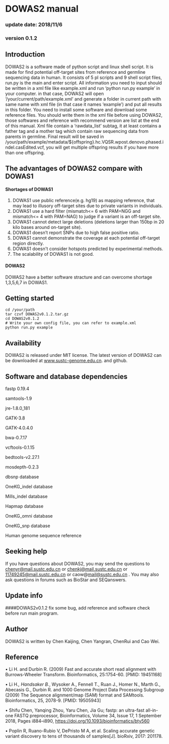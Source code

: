 # DOWAS2 manual
### update date: 2018/11/6
### version 0.1.2

## Introduction
DOWAS2 is a software made of python script and linux shell script. It is made for find potential off-target sites from reference and germline sequencing data in human. It consists of 5 pl scripts and 9 shell script files, run.py is the main and enter script. All information you need to input should be written in a xml file like example.xml and run ‘python run.py example’ in your computer. in that case, DOWAS2 will open ‘/your/current/path/example.xml’ and generate a folder in current path with same name with xml file (in that case it names ‘example’) and put all results in this folder.
You need to install some software and download some reference files. You should write them in the xml file before using DOWAS2, those softwares and reference with recommend version are list at the end of this manual.
Xml file contain a ‘rawdata_list’ subtag, it at least contains a father tag and a mother tag which contain raw sequencing data from parents in germline.
Final result will be saved in /your/path/example/metadata/${offspring}.hc.VQSR.wpost.denovo.phased.indel.casEdited.vcf, you will get multiple offspring results if you have more than one offspring.
## The advantages of DOWAS2 compare with DOWAS1
#### Shortages of DOWAS1
1. DOWAS1 use public reference(e.g. hg19) as mapping reference, that may lead to illusory off-target sites due to private variants in individuals.
2. DOWAS1 use a hard filter (mismatch<= 6 with PAM=NGG and mismatch<= 4 with PAM=NAG) to judge if a variant is an off-target site.
3. DOWAS1 cannot detect large deletions (deletions larger than 150bp in 20 kilo bases around on-target site). 
4. DOWAS1 doesn’t report SNPs due to high false positive ratio.
5. DOWAS1 cannot demonstrate the coverage at each potential off-target region directly.
6. DOWAS1 doesn't consider hotspots predicted by experimental methods.
7. The scalability of DOWAS1 is not good.
#### DOWAS2
DOWAS2 have a better software stracture and can overcome shortage 1,3,5,6,7 in DOWAS1.
## Getting started
```
cd /your/path
tar czvf DOWAS2v0.1.2.tar.gz 
cd DOWAS2v0.1.2
# Write your own config file, you can refer to example.xml
python run.py example
```
## Availability
DOWAS2 is released under MIT license. The latest version of DOWAS2 can be downloaded at www.sustc-genome.edu.cn. and github.



## Software and database dependencies
fastp 0.19.4

samtools-1.9

jre-1.8.0_181

GATK-3.8

GATK-4.0.4.0

bwa-0.7.17

vcftools-0.1.15

bedtools-v2.27.1

mosdepth-0.2.3

dbsnp database

OneKG_indel database

Mills_indel database

Hapmap database

OneKG_omni database

OneKG_snp database

Human genome sequence reference
## Seeking help
If you have questions about DOWAS2, you may send the questions to chenyr@mail.sustc.edu.cn or chenkj@mail.sustc.edu.cn or 11749245@mail.sustc.edu.cn or caow@mail@sustc.edu.cn . You may also ask questions in forums such as BioStar and SEQanswers.

## Update info
####DOWAS2v0.1.2
fix some bug, add reference and software check before run main program.

## Author
DOWAS2 is written by Chen Kaijing, Chen Yangran, ChenRui and Cao Wei.
## Reference
•	Li H. and Durbin R. (2009) Fast and accurate short read alignment with Burrows-Wheeler Transform. Bioinformatics, 25:1754-60. [PMID: 19451168] 

•	Li H.*, Handsaker B.*, Wysoker A., Fennell T., Ruan J., Homer N., Marth G., Abecasis G., Durbin R. and 1000 Genome Project Data Processing Subgroup (2009) The Sequence alignment/map (SAM) format and SAMtools. Bioinformatics, 25, 2078-9. [PMID: 19505943]

•	Shifu Chen, Yanqing Zhou, Yaru Chen, Jia Gu; fastp: an ultra-fast all-in-one FASTQ preprocessor, Bioinformatics, Volume 34, Issue 17, 1 September 2018, Pages i884–i890, https://doi.org/10.1093/bioinformatics/bty560

•	Poplin R, Ruano-Rubio V, DePristo M A, et al. Scaling accurate genetic variant discovery to tens of thousands of samples[J]. bioRxiv, 2017: 201178.
